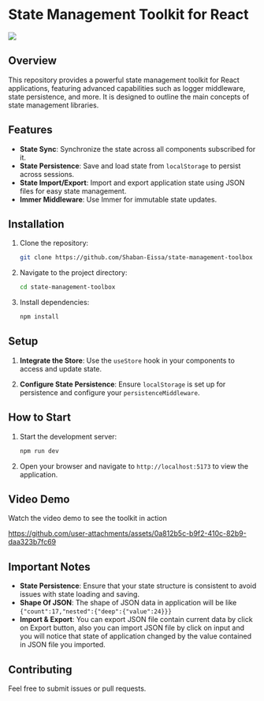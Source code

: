 # State Management Toolkit for React

<img src="https://res.cloudinary.com/practicaldev/image/fetch/s--_N4G6Upo--/c_limit%2Cf_auto%2Cfl_progressive%2Cq_66%2Cw_800/https://i.imgur.com/riadAin.gif" />

## Overview

This repository provides a powerful state management toolkit for React applications, featuring advanced capabilities such as logger middleware, state persistence, and more. It is designed to outline the main concepts of state management libraries.

## Features

* **State Sync**: Synchronize the state across all components subscribed for it.
* **State Persistence**: Save and load state from `localStorage` to persist across sessions.
* **State Import/Export**: Import and export application state using JSON files for easy state management.
* **Immer Middleware**: Use Immer for immutable state updates.

## Installation

1. Clone the repository:
    
    ```bash
    git clone https://github.com/Shaban-Eissa/state-management-toolbox
    ```
    
2. Navigate to the project directory:
    
    ```bash
    cd state-management-toolbox
    ```
    
3. Install dependencies:
    
    ```bash
    npm install
    ```
    

## Setup

1. **Integrate the Store**: Use the `useStore` hook in your components to access and update state.
    
2. **Configure State Persistence**: Ensure `localStorage` is set up for persistence and configure your `persistenceMiddleware`.
    

## How to Start

1. Start the development server:
    
    ```bash
    npm run dev
    ```
    
2. Open your browser and navigate to `http://localhost:5173` to view the application.
    

## Video Demo

Watch the video demo to see the toolkit in action

https://github.com/user-attachments/assets/0a812b5c-b9f2-410c-82b9-daa323b7fc69


## Important Notes

* **State Persistence**: Ensure that your state structure is consistent to avoid issues with state loading and saving.
* **Shape Of JSON**: The shape of JSON data in application will be like ```{"count":17,"nested":{"deep":{"value":24}}}```
* **Import & Export**: You can export JSON file contain current data by click on Export button, also you can import JSON file by click on input and you will notice that state of application changed by the value contained in JSON file you imported.

## Contributing

Feel free to submit issues or pull requests.
